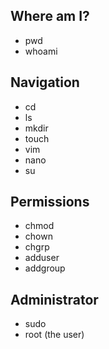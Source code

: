 ## Where am I?
- pwd
- whoami

## Navigation
- cd
- ls
- mkdir
- touch
- vim
- nano
- su

## Permissions
- chmod
- chown
- chgrp
- adduser
- addgroup

## Administrator
- sudo
- root (the user)

